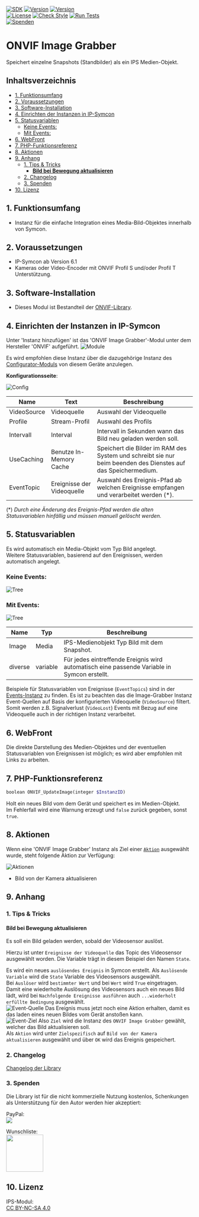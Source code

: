 [![SDK](https://img.shields.io/badge/Symcon-PHPModul-red.svg)](https://www.symcon.de/service/dokumentation/entwicklerbereich/sdk-tools/sdk-php/)
[![Version](https://img.shields.io/badge/Modul%20Version-2.10-blue.svg)](https://community.symcon.de/t/modul-onvif-profil-s-fuer-ip-kameras-und-encoder/52036)
[![Version](https://img.shields.io/badge/Symcon%20Version-6.1%20%3E-green.svg)](https://www.symcon.de/service/dokumentation/installation/migrationen/v60-v61-q1-2022/)  
[![License](https://img.shields.io/badge/License-CC%20BY--NC--SA%204.0-green.svg)](https://creativecommons.org/licenses/by-nc-sa/4.0/)
[![Check Style](https://github.com/Nall-chan/ONVIF/workflows/Check%20Style/badge.svg)](https://github.com/Nall-chan/ONVIF/actions)
[![Run Tests](https://github.com/Nall-chan/ONVIF/workflows/Run%20Tests/badge.svg)](https://github.com/Nall-chan/ONVIF/actions)  
[![Spenden](https://www.paypalobjects.com/de_DE/DE/i/btn/btn_donate_SM.gif)](#3-spenden)  

# ONVIF Image Grabber <!-- omit in toc -->
Speichert einzelne Snapshots (Standbilder) als ein IPS Medien-Objekt.  

## Inhaltsverzeichnis <!-- omit in toc -->

- [1. Funktionsumfang](#1-funktionsumfang)
- [2. Voraussetzungen](#2-voraussetzungen)
- [3. Software-Installation](#3-software-installation)
- [4. Einrichten der Instanzen in IP-Symcon](#4-einrichten-der-instanzen-in-ip-symcon)
- [5. Statusvariablen](#5-statusvariablen)
  - [Keine Events:](#keine-events)
  - [Mit Events:](#mit-events)
- [6. WebFront](#6-webfront)
- [7. PHP-Funktionsreferenz](#7-php-funktionsreferenz)
- [8. Aktionen](#8-aktionen)
- [9. Anhang](#9-anhang)
  - [1. Tips & Tricks](#1-tips--tricks)
    - [__Bild bei Bewegung aktualisieren__](#bild-bei-bewegung-aktualisieren)
  - [2. Changelog](#2-changelog)
  - [3. Spenden](#3-spenden)
- [10. Lizenz](#10-lizenz)

## 1. Funktionsumfang

* Instanz für die einfache Integration eines Media-Bild-Objektes innerhalb von Symcon.  

## 2. Voraussetzungen

* IP-Symcon ab Version 6.1
* Kameras oder Video-Encoder mit ONVIF Profil S und/oder Profil T Unterstützung.

## 3. Software-Installation

* Dieses Modul ist Bestandteil der [ONVIF-Library](../README.md#3-software-installation).    

## 4. Einrichten der Instanzen in IP-Symcon

 Unter 'Instanz hinzufügen' ist das 'ONVIF Image Grabber'-Modul unter dem Hersteller 'ONVIF' aufgeführt.
![Module](../imgs/Module.png)  

 Es wird empfohlen diese Instanz über die dazugehörige Instanz des [Configurator-Moduls](../ONVIF%20Configurator/README.md) von diesem Geräte anzulegen.  
 
__Konfigurationsseite__:

![Config](imgs/Config.png)  

| Name        | Text                       | Beschreibung                                                                                                  |
| ----------- | -------------------------- | ------------------------------------------------------------------------------------------------------------- |
| VideoSource | Videoquelle                | Auswahl der Videoquelle                                                                                       |
| Profile     | Stream-Profil              | Auswahl des Profils                                                                                           |
| Intervall   | Interval                   | Intervall in Sekunden wann das Bild neu geladen werden soll.                                                  |
| UseCaching  | Benutze In-Memory Cache    | Speichert die Bilder im RAM des System und schreibt sie nur beim beenden des Dienstes auf das Speichermedium. |
| EventTopic  | Ereignisse der Videoquelle | Auswahl des Ereignis-Pfad ab welchen Ereignisse empfangen und verarbeitet werden (*).                         |

(*)  _Durch eine Änderung des Ereignis-Pfad werden die alten Statusvariablen hinfällig und müssen manuell gelöscht werden._   

## 5. Statusvariablen

Es wird automatisch ein Media-Objekt vom Typ Bild angelegt.  
Weitere Statusvariablen, basierend auf den Ereignissen, werden automatisch angelegt.  

### Keine Events:  
![Tree](imgs/Tree1.png)  

### Mit Events:  
![Tree](imgs/Tree2.png)  

| Name    | Typ      | Beschreibung                                                                                |
| ------- | -------- | ------------------------------------------------------------------------------------------- |
| Image   | Media    | IPS-Medienobjekt Typ Bild mit dem Snapshot.                                                 |
| diverse | variable | Für jedes eintreffende Ereignis wird automatisch eine passende Variable in Symcon erstellt. |

Beispiele für Statusvariablen von Ereignisse (`EventTopics`) sind in der [Events-Instanz](../ONVIF%20Events/README.md#5-statusvariablen) zu finden.
Es ist zu beachten das die Image-Grabber Instanz Event-Quellen auf Basis der konfigurierten Videoquelle (`VideoSource`) filtert. Somit werden z.B. Signalverlust (`VideoLost`) Events mit Bezug auf eine Videoquelle auch in der richtigen Instanz verarbeitet.  

## 6. WebFront

Die direkte Darstellung des Medien-Objektes und der eventuellen Statusvariablen von Ereignissen ist möglich; es wird aber empfohlen mit Links zu arbeiten.  

## 7. PHP-Funktionsreferenz

``` php
boolean ONVIF_UpdateImage(integer $InstanzID)
```
Holt ein neues Bild vom dem Gerät und speichert es im Medien-Objekt.  
Im Fehlerfall wird eine Warnung erzeugt und `false` zurück gegeben, sonst `true`.

## 8. Aktionen

Wenn eine 'ONVIF Image Grabber' Instanz als Ziel einer [`Aktion`](https://www.symcon.de/service/dokumentation/konzepte/automationen/ablaufplaene/aktionen/) ausgewählt wurde, steht folgende Aktion zur Verfügung:  

![Aktionen](imgs/Actions.png)  
* Bild von der Kamera aktualisieren  


## 9. Anhang

### 1. Tips & Tricks

#### __Bild bei Bewegung aktualisieren__  
 
Es soll ein Bild geladen werden, sobald der Videosensor auslöst.  
 
Hierzu ist unter `Ereignisse der Videoquelle` das Topic des Videosensor ausgewählt worden.
Die Variable trägt in diesem Beispiel den Namen `State`.  

Es wird ein neues `auslösendes Ereignis` in Symcon erstellt.
Als `Auslösende Variable` wird die `State` Variable des Videosensors ausgewählt.  
Bei `Auslöser` wird `bestimmter Wert` und bei `Wert` wird `True` eingetragen.
Damit eine wiederholte Auslösung des Videosensors auch ein neues Bild lädt, wird bei `Nachfolgende Ereignisse ausführen` auch `...wiederholt erfüllte Bedingung` ausgewählt.  
![Event-Quelle](imgs/Event1.png)
Das Ereignis muss jetzt noch eine Aktion erhalten, damit es das laden eines neuen Bildes vom Gerät anstoßen kann.  
![Event-Ziel](imgs/Event2.png)
Also `Ziel` wird die Instanz des `ONVIF Image Grabber` gewählt, welcher das Bild aktualisieren soll.  
Als `Aktion` wird unter `Zielspezifisch` auf `Bild von der Kamera aktualisieren` ausgewählt und über `OK` wird das Ereignis gespeichert.  

### 2. Changelog

[Changelog der Library](../README.md#2-changelog)

### 3. Spenden

Die Library ist für die nicht kommerzielle Nutzung kostenlos, Schenkungen als Unterstützung für den Autor werden hier akzeptiert:  

  PayPal:  
<a href="https://www.paypal.com/donate?hosted_button_id=G2SLW2MEMQZH2" target="_blank"><img src="https://www.paypalobjects.com/de_DE/DE/i/btn/btn_donate_LG.gif" border="0" /></a>  

  Wunschliste:  
<a href="https://www.amazon.de/hz/wishlist/ls/YU4AI9AQT9F?ref_=wl_share" target="_blank"><img src="https://upload.wikimedia.org/wikipedia/commons/4/4a/Amazon_icon.svg" border="0" width="100"/></a>  

## 10. Lizenz

  IPS-Modul:  
  [CC BY-NC-SA 4.0](https://creativecommons.org/licenses/by-nc-sa/4.0/)  
